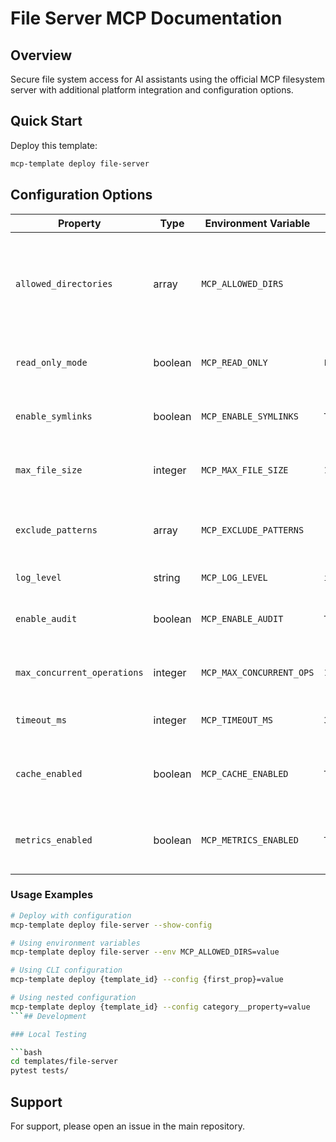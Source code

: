 # File Server MCP Documentation

## Overview

Secure file system access for AI assistants using the official MCP filesystem server with additional platform integration and configuration options.

## Quick Start

Deploy this template:

```bash
mcp-template deploy file-server
```

## Configuration Options

| Property | Type | Environment Variable | Default | Description |
|----------|------|---------------------|---------|-------------|
| `allowed_directories` | array | `MCP_ALLOWED_DIRS` | `['/data']` | List of directories the server can access. Paths will be mounted and validated for security. |
| `read_only_mode` | boolean | `MCP_READ_ONLY` | `False` | Enable read-only mode to prevent any file modifications |
| `enable_symlinks` | boolean | `MCP_ENABLE_SYMLINKS` | `True` | Allow following symbolic links (with security validation) |
| `max_file_size` | integer | `MCP_MAX_FILE_SIZE` | `100` | Maximum file size for read operations in megabytes |
| `exclude_patterns` | array | `MCP_EXCLUDE_PATTERNS` | `['**/.git/**', '**/node_modules/**', '**/.env*']` | Glob patterns for files/directories to exclude from operations |
| `log_level` | string | `MCP_LOG_LEVEL` | `info` | Logging level for the server |
| `enable_audit` | boolean | `MCP_ENABLE_AUDIT` | `True` | Enable detailed audit logging of file operations |
| `max_concurrent_operations` | integer | `MCP_MAX_CONCURRENT_OPS` | `10` | Maximum number of concurrent file operations |
| `timeout_ms` | integer | `MCP_TIMEOUT_MS` | `30000` | Timeout for file operations in milliseconds |
| `cache_enabled` | boolean | `MCP_CACHE_ENABLED` | `True` | Enable file content caching for better performance |
| `metrics_enabled` | boolean | `MCP_METRICS_ENABLED` | `True` | Enable performance and health metrics collection |

### Usage Examples

```bash
# Deploy with configuration
mcp-template deploy file-server --show-config

# Using environment variables
mcp-template deploy file-server --env MCP_ALLOWED_DIRS=value

# Using CLI configuration
mcp-template deploy {template_id} --config {first_prop}=value

# Using nested configuration
mcp-template deploy {template_id} --config category__property=value
```## Development

### Local Testing

```bash
cd templates/file-server
pytest tests/
```

## Support

For support, please open an issue in the main repository.
